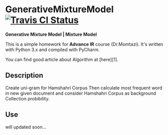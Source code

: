 # GenerativeMixtureModel [![Travis CI Status](https://travis-ci.org/AmirHadifar/GenrativeMixtureModel.svg?branch=master)](https://travis-ci.org/AmirHadifar/GenrativeMixtureModel)


**Generative Mixture Model | Mixture Model**

This is a simple homework for **Advance IR** course (Dr.Momtazi). It's written with Python 3.x and compiled with PyCharm.

You can find good article about Algorithm at [here][1].

Description
-------
Create uni-gram for Hamshahri Corpus Then calculate most frequent word in new given document and consider Hamshahri Corpus as background Collection probibility.



Use
-------
will updated soon...

